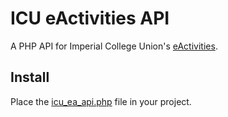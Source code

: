 # ICU eActivities API

A PHP API for Imperial College Union's [eActivities](https://eactivities.union.ic.ac.uk).

## Install
Place the [icu_ea_api.php](https://github.com/JCGrant/icu-ea-php-api/blob/master/icu_ea_api.php) file in your project.
